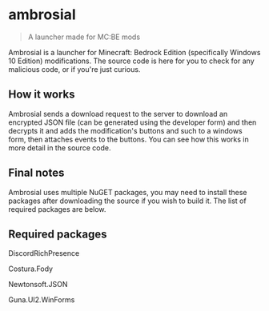 # ambrosial
> A launcher made for MC:BE mods
> 
Ambrosial is a launcher for Minecraft: Bedrock Edition (specifically Windows 10 Edition) modifications. The source code is here for you to check for any malicious code, or if you're just curious.

## How it works
Ambrosial sends a download request to the server to download an encrypted JSON file (can be generated using the developer form) and then decrypts it and adds the modification's buttons and such to a windows form, then attaches events to the buttons. You can see how this works in more detail in the source code.

## Final notes
Ambrosial uses multiple NuGET packages, you may need to install these packages after downloading the source if you wish to build it. The list of required packages are below.

## Required packages
DiscordRichPresence

Costura.Fody

Newtonsoft.JSON

Guna.UI2.WinForms
